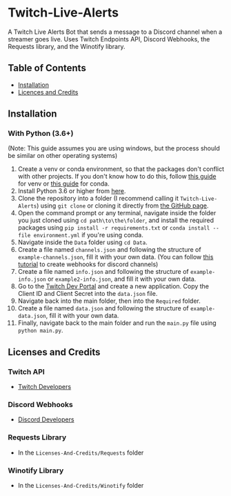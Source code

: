 # Twitch-Live-Alerts
A Twitch Live Alerts Bot that sends a message to a Discord channel when a streamer goes live.
Uses Twitch Endpoints API, Discord Webhooks, the Requests library, and the Winotify library.
## Table of Contents
- [Installation](#installation)
- [Licences and Credits](#licenses-and-credits)
## Installation
### With Python (3.6+)
(Note: This guide assumes you are using windows, but the process should be similar on other operating systems)
1. Create a venv or conda environment, so that the packages don't conflict with other projects. If you don't know how to do this, follow [this guide](https://python.land/virtual-environments/virtualenv) for venv or [this guide](https://www.geeksforgeeks.org/set-up-virtual-environment-for-python-using-anaconda/) for conda.
2. Install Python 3.6 or higher from [here](https://www.python.org/downloads/). 
3. Clone the repository into a folder (I recommend calling it `Twitch-Live-Alerts`) using `git clone` or cloning it directly from [the GitHub page](https://github.com/EclipseShadow55/Twitch-Live-Alerts/). 
4. Open the command prompt or any terminal, navigate inside the folder you just cloned using `cd path\to\the\folder`, and install the required packages using `pip install -r requirements.txt` or `conda install --file environment.yml` if you're using conda.
5. Navigate inside the `Data` folder using `cd Data`. 
6. Create a file named `channels.json` and following the structure of `example-channels.json`, fill it with your own data. (You can follow [this tutorial](https://support.discord.com/hc/en-us/articles/228383668-Intro-to-Webhooks) to create webhooks for discord channels)
7. Create a file named `info.json` and following the structure of `example-info.json` or `example2-info.json`, and fill it with your own data. 
8. Go to the [Twitch Dev Portal](https://dev.twitch.tv/console/apps) and create a new application. Copy the Client ID and Client Secret into the `data.json` file. 
9. Navigate back into the main folder, then into the `Required` folder. 
10. Create a file named `data.json` and following the structure of `example-data.json`, fill it with your own data. 
11. Finally, navigate back to the main folder and run the `main.py` file using `python main.py`.
## Licenses and Credits
### Twitch API
- [Twitch Developers](https://dev.twitch.tv/docs/api/)
### Discord Webhooks
- [Discord Developers](https://discord.com/developers/docs/resources/webhook)
### Requests Library
- In the `Licenses-And-Credits/Requests` folder
### Winotify Library
- In the `Licenses-And-Credits/Winotify` folder